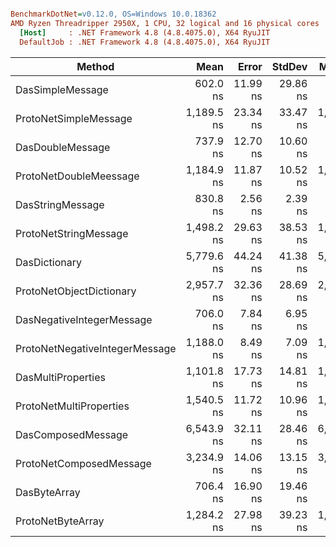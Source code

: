 ``` ini

BenchmarkDotNet=v0.12.0, OS=Windows 10.0.18362
AMD Ryzen Threadripper 2950X, 1 CPU, 32 logical and 16 physical cores
  [Host]     : .NET Framework 4.8 (4.8.4075.0), X64 RyuJIT
  DefaultJob : .NET Framework 4.8 (4.8.4075.0), X64 RyuJIT


```
|                         Method |       Mean |    Error |   StdDev |     Median |
|------------------------------- |-----------:|---------:|---------:|-----------:|
|               DasSimpleMessage |   602.0 ns | 11.99 ns | 29.86 ns |   591.8 ns |
|          ProtoNetSimpleMessage | 1,189.5 ns | 23.34 ns | 33.47 ns | 1,170.4 ns |
|               DasDoubleMessage |   737.9 ns | 12.70 ns | 10.60 ns |   738.6 ns |
|         ProtoNetDoubleMeessage | 1,184.9 ns | 11.87 ns | 10.52 ns | 1,184.5 ns |
|               DasStringMessage |   830.8 ns |  2.56 ns |  2.39 ns |   830.5 ns |
|          ProtoNetStringMessage | 1,498.2 ns | 29.63 ns | 38.53 ns | 1,478.7 ns |
|                  DasDictionary | 5,779.6 ns | 44.24 ns | 41.38 ns | 5,767.8 ns |
|       ProtoNetObjectDictionary | 2,957.7 ns | 32.36 ns | 28.69 ns | 2,957.7 ns |
|      DasNegativeIntegerMessage |   706.0 ns |  7.84 ns |  6.95 ns |   707.7 ns |
| ProtoNetNegativeIntegerMessage | 1,188.0 ns |  8.49 ns |  7.09 ns | 1,186.9 ns |
|             DasMultiProperties | 1,101.8 ns | 17.73 ns | 14.81 ns | 1,097.0 ns |
|        ProtoNetMultiProperties | 1,540.5 ns | 11.72 ns | 10.96 ns | 1,543.0 ns |
|             DasComposedMessage | 6,543.9 ns | 32.11 ns | 28.46 ns | 6,538.6 ns |
|        ProtoNetComposedMessage | 3,234.9 ns | 14.06 ns | 13.15 ns | 3,235.0 ns |
|                   DasByteArray |   706.4 ns | 16.90 ns | 19.46 ns |   697.5 ns |
|              ProtoNetByteArray | 1,284.2 ns | 27.98 ns | 39.23 ns | 1,266.4 ns |
